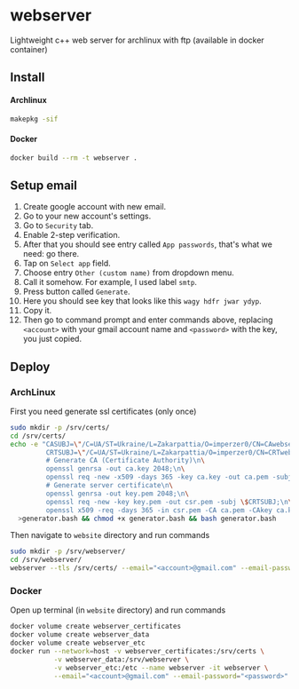 # webserver

Lightweight c++ web server for archlinux with ftp (available in docker container)

## Install

#### Archlinux

```bash
makepkg -sif
```

#### Docker

```bash
docker build --rm -t webserver .
```

## Setup email

1. Create google account with new email.
2. Go to your new account's settings.
3. Go to ```Security``` tab.
4. Enable 2-step verification.
5. After that you should see entry called ```App passwords```, that's what we need: go there.
6. Tap on ```Select app``` field.
7. Choose entry ```Other (custom name)``` from dropdown menu.
8. Call it somehow. For example, I used label ```smtp```.
9. Press button called ```Generate```.
10. Here you should see key that looks like this ```wagy hdfr jwar ydyp```.
11. Copy it.
12. Then go to command prompt and enter commands above, replacing ```<account>``` with your gmail account name
    and ```<password>``` with the key, you just copied.

## Deploy

### ArchLinux

First you need generate ssl certificates (only once)

```bash
sudo mkdir -p /srv/certs/
cd /srv/certs/
echo -e "CASUBJ=\"/C=UA/ST=Ukraine/L=Zakarpattia/O=imperzer0/CN=CAwebserver\";\n\
         CRTSUBJ=\"/C=UA/ST=Ukraine/L=Zakarpattia/O=imperzer0/CN=CRTwebserver\";\n\
         # Generate CA (Certificate Authority)\n\
         openssl genrsa -out ca.key 2048;\n\
         openssl req -new -x509 -days 365 -key ca.key -out ca.pem -subj \$CASUBJ;\n\
         # Generate server certificate\n\
         openssl genrsa -out key.pem 2048;\n\
         openssl req -new -key key.pem -out csr.pem -subj \$CRTSUBJ;\n\
         openssl x509 -req -days 365 -in csr.pem -CA ca.pem -CAkey ca.key -set_serial 01 -out cert.pem;" \
  >generator.bash && chmod +x generator.bash && bash generator.bash
```

Then navigate to ```website``` directory and run commands

```bash
sudo mkdir -p /srv/webserver/
cd /srv/webserver/
webserver --tls /srv/certs/ --email="<account>@gmail.com" --email-password="<password>"
```

### Docker

Open up terminal (in ```website``` directory) and run commands

```bash
docker volume create webserver_certificates
docker volume create webserver_data
docker volume create webserver_etc
docker run --network=host -v webserver_certificates:/srv/certs \
           -v webserver_data:/srv/webserver \
           -v webserver_etc:/etc --name webserver -it webserver \
           --email="<account>@gmail.com" --email-password="<password>"
```
